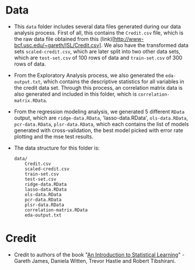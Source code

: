 # Data

* This `data` folder includes several data files generated during our data analysis process. First of all, this contains the `Credit.csv` file, which is the raw data file obtained from this (link)[http://www-bcf.usc.edu/~gareth/ISL/Credit.csv]. We also have the transformed data sets `scaled-credit.csv`, which are later split into two other data sets, which are `test-set.csv` of 100 rows of data and `train-set.csv` of 300 rows of data.

* From the Exploratory Analysis process, we also generated the `eda-output.txt`, which contains the descriptive statistics for all variables in the credit data set. Through this process, an correlation matrix data is also generated and included in this folder, which is `correlation-matrix.RData`.

* From the regression modeling analysis, we generated 5 different `RData` output, which are `ridge-data.RData`, 'lasso-data.RData', `ols-data.RData`, `pcr-data.RData`, `plsr-data.RData`, which each contains the list of models generated with cross-validation, the best model picked with error rate plotting and the mse test results.


* The data structure for this folder is:


	```
	data/
		Credit.csv
		scaled-credit.csv
		train-set.csv
		test-set.csv
		ridge-data.RData
		lasso-data.RData
		ols-data.RData
		pcr-data.RData
		plsr-data.RData
		correlation-matrix.RData
		eda-output.txt
	```

# Credit

* Credit to authors of the book "[An Introduction to Statistical Learning](http://www-bcf.usc.edu/~gareth/ISL/)" - Gareth James, Daniela Witten, Trevor Hastie and Robert Tibshirani.
